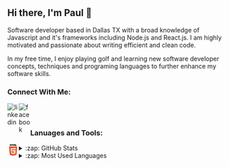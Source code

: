 ## Hi there, I'm Paul 👋

Software developer based in Dallas TX with a broad knowledge of Javascript and it's frameworks including Node.js and React.js. I am highly motivated and passionate about writing efficient and clean code.


In my free time, I enjoy playing golf and learning new software developer concepts, techniques and programing languages to further enhance my software skills.


### Connect With Me:
[<img align="left" alt="linkedin" width="26px" src="https://github.com/FortAwesome/Font-Awesome/blob/6.x/svgs/brands/linkedin.svg" />][linkedin]
[<img align="left" alt="facebook" width="26px" src="https://github.com/FortAwesome/Font-Awesome/blob/6.x/svgs/brands/facebook-square.svg" />][facebook]

<br>
<br>

### Lanuages and Tools:
<img align="left" alt="HTML5" width="26px" src="https://raw.githubusercontent.com/github/explore/80688e429a7d4ef2fca1e82350fe8e3517d3494d/topics/html/html.png"
/>


<!--
- 🔭 I’m currently working on ...
- 🌱 I’m currently learning ...
- 👯 I’m looking to collaborate on ...
- 🤔 I’m looking for help with ...
- 💬 Ask me about ...
- 📫 How to reach me: ...
- 😄 Pronouns: ...
- ⚡ Fun fact: ...
-->

<details>
  <summary>:zap: GitHub Stats</summary>
  <img align="left" alt="Paul's GitHub Stats" src="https://github-readme-stats.vercel.app/api?username=paulwon2223&show_icons=true&hide_border=true" />
</details>

<details>
  <summary>:zap: Most Used Languages</summary>
  <img align="left" alt="Paul's GitHub Top Languages" src="https://github-readme-stats.vercel.app/api/top-langs/?username=paulwon2223&layout=compact" />
</details>

[linkedin]: https://www.linkedin.com/in/paul-won/
[facebook]: https://www.facebook.com/paul.h.won/
